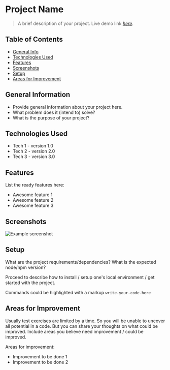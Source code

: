 # Project Name
> A brief description of your project.
> Live demo link [_here_](https://www.example.com). <!-- If you have the project hosted somewhere, include the link here. -->

## Table of Contents
* [General Info](#general-information)
* [Technologies Used](#technologies-used)
* [Features](#features)
* [Screenshots](#screenshots)
* [Setup](#setup)
* [Areas for Improvement](#areas-for-improvement)


## General Information
- Provide general information about your project here.
- What problem does it (intend to) solve?
- What is the purpose of your project?
<!-- You don't have to answer all the questions - just the ones relevant to your project. -->


## Technologies Used
- Tech 1 - version 1.0
- Tech 2 - version 2.0
- Tech 3 - version 3.0
<!-- You could add a brief notes what library do and why it was added -->


## Features
List the ready features here:
- Awesome feature 1
- Awesome feature 2
- Awesome feature 3


## Screenshots
![Example screenshot](./img/screenshot.png)
<!-- It is always good to have it. -->


## Setup
What are the project requirements/dependencies? What is the expected node/npm version?

Proceed to describe how to install / setup one's local environment / get started with the project.

Commands could be highlighted with a markup
`write-your-code-here`

## Areas for Improvement
Usually test exercises are limited by a time. So you will be unable to uncover all potential in a code. But you can share your thoughts on what could be improved. Include areas you believe need improvement / could be improved.

Areas for improvement:
- Improvement to be done 1
- Improvement to be done 2

<!-- You don't have to include all sections - just the one's relevant to your project -->
